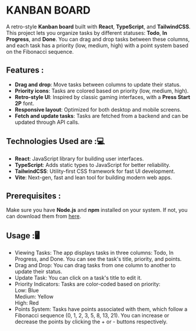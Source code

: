 
# KANBAN BOARD
A retro-style **Kanban board** built with **React**, **TypeScript**, and **TailwindCSS**.  
This project lets you organize tasks by different statuses: **Todo**, **In Progress**, and **Done**. You can drag and drop tasks between these columns, and each task has a priority (low, medium, high) with a point system based on the Fibonacci sequence.

## Features :
- **Drag and drop**: Move tasks between columns to update their status.
- **Priority icons**: Tasks are colored based on priority (low, medium, high).
- **Retro-style UI**: Inspired by classic gaming interfaces, with a **Press Start 2P** font.
- **Responsive layout**: Optimized for both desktop and mobile screens.
- **Fetch and update tasks**: Tasks are fetched from a backend and can be updated through API calls.

## Technologies Used are :💻
- **React**: JavaScript library for building user interfaces.
- **TypeScript**: Adds static types to JavaScript for better reliability.
- **TailwindCSS**: Utility-first CSS framework for fast UI development.
- **Vite**: Next-gen, fast and lean tool for building modern web apps.

## Prerequisites :
Make sure you have **Node.js** and **npm** installed on your system. If not, you can download them from [here](https://nodejs.org/).

## Usage :🖥️
- Viewing Tasks: The app displays tasks in three columns: Todo, In Progress, and Done. You can see the task's title, priority, and points.
- Drag and Drop: You can drag tasks from one column to another to update their status.
- Update Task: You can click on a task's title to edit it.
- Priority Indicators: Tasks are color-coded based on priority: <br>
   Low: Blue <br>
   Medium: Yellow <br>
   High: Red <br>
- Points System: Tasks have points associated with them, which follow a Fibonacci sequence (0, 1, 2, 3, 5, 8, 13, 21). You can increase or     
  decrease the points by clicking the + or - buttons respectively.
